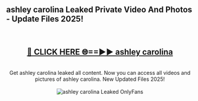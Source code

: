<h2>ashley carolina Leaked Private Video And Photos - Update Files 2025!</h2>
<br>
<div align="center">
<h2><a href="https://betterlinks.top/A2PfLJ" rel="nofollow">🔴 CLICK HERE 🌐==►► ashley carolina</a></h2>
<br>
Get ashley carolina leaked all content. Now you can access all videos and pictures of ashley carolina. New Updated Files 2025!
<br>
<br>
<a href="https://betterlinks.top/A2PfLJ" rel="nofollow" data-target="animated-image.originalLink"><img src="https://i.imgur.com/dJHk4Zq.gif" alt="ashley carolina Leaked  OnlyFans" style="max-width: 100%; display: inline-block;" data-target="animated-image.originalImage"></a>
</div>
<br>